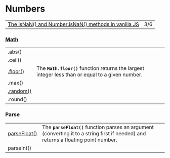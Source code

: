 # Numbers

|  |  |
| :--- | :--- |
| [The isNaN\(\) and Number.isNaN\(\) methods in vanilla JS](https://gomakethings.com/the-isnan-and-number.isnan-methods-in-vanilla-js/) | 3/6 |

### [Math](https://developer.mozilla.org/en-US/docs/Web/JavaScript/Reference/Global_Objects/Math)

|  |  |
| :--- | :--- |
| .abs\(\) |  |
| .ceil\(\) |  |
| [.floor\(\)](https://developer.mozilla.org/en-US/docs/Web/JavaScript/Reference/Global_Objects/Math/floor) | The **`Math.floor()`** function returns the largest integer less than or equal to a given number. |
| .max\(\) |  |
| [.random\(\)](https://gomakethings.com/generating-random-numbers-with-vanilla-js/) |  |
| .round\(\) |  |

### 

### Parse

|  |  |
| :--- | :--- |
| [parseFloat\(\)](https://developer.mozilla.org/en-US/docs/Web/JavaScript/Reference/Global_Objects/parseFloat) | The **`parseFloat()`** function parses an argument \(converting it to a string first if needed\) and returns a floating point number. |
| parseInt\(\) |  |

